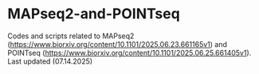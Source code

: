 # MAPseq2-and-POINTseq
Codes and scripts related to MAPseq2 (https://www.biorxiv.org/content/10.1101/2025.06.23.661165v1) and POINTseq (https://www.biorxiv.org/content/10.1101/2025.06.25.661405v1).
Last updated (07.14.2025)
